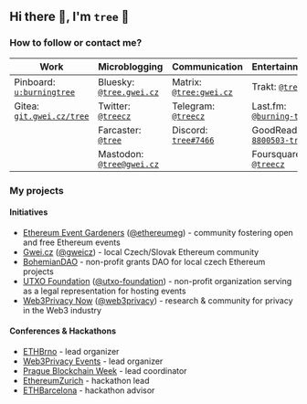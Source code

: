 ## Hi there 👋, I'm `tree` 🌴

### How to follow or contact me?

| Work | Microblogging | Communication | Entertainment | 
| --- | --- | --- | --- |
| Pinboard: [`u:burningtree`](https://pinboard.in/u:burningtree) | Bluesky: [`@tree.gwei.cz`](https://staging.bsky.app/profile/tree.gwei.cz) | Matrix: [`@tree:gwei.cz`](https://matrix.to/#/@tree:gwei.cz) | Trakt: [`@tree`](https://trakt.tv/users/tree) |
| Gitea: [`git.gwei.cz/tree`](https://git.gwei.cz/tree) | Twitter: [`@treecz`](https://twitter.com/treecz) | Telegram: [`@treecz`](https://t.me/treecz) | Last.fm: [`@burning-tree`](https://www.last.fm/user/burning-tree) |
| | Farcaster: [`@tree`](https://fcast.me/tree) | Discord: [`tree#7466`](https://discordapp.com/users/397625533283958787) | GoodReads: [`8800503-tree`](https://www.goodreads.com/user/show/8800503-tree) |
| | Mastodon: [`@tree@gwei.cz`](https://social.gwei.cz/@tree) | | Foursquare: [`@treecz`](https://foursquare.com/treecz) |

### My projects

#### Initiatives
- [Ethereum Event Gardeners](https://about.ethevents.club/) ([@ethereumeg](https://github.com/ethereumeg)) - community fostering open and free Ethereum events
- [Gwei.cz](http://gwei.cz/) ([@gweicz](https://github.com/gweicz)) - local Czech/Slovak Ethereum community
- [BohemianDAO](https://bohemiandao.cz/) - non-profit grants DAO for local czech Ethereum projects
- [UTXO Foundation](https://utxo.foundation/) ([@utxo-foundation](https://github.com/utxo-foundation)) - non-profit organization serving as a legal representation for hosting events
- [Web3Privacy Now](https://web3privacy.info) ([@web3privacy](https://github.com/web3privacy)) - research & community for privacy in the Web3 industry

#### Conferences & Hackathons
- [ETHBrno](https://ethbrno.cz/) - lead organizer
- [Web3Privacy Events](https://github.com/web3privacy/events) - lead organizer
- [Prague Blockchain Week](http://prgblockweek.com/) - lead coordinator
- [EthereumZurich](https://ethereumzuri.ch/) - hackathon lead
- [ETHBarcelona](https://ethbarcelona.com/) - hackathon advisor

<!--
**burningtree/burningtree** is a ✨ _special_ ✨ repository because its `README.md` (this file) appears on your GitHub profile.

Here are some ideas to get you started:

- 🔭 I’m currently working on ...
- 🌱 I’m currently learning ...
- 👯 I’m looking to collaborate on ...
- 🤔 I’m looking for help with ...
- 💬 Ask me about ...
- 📫 How to reach me: ...
- 😄 Pronouns: ...
- ⚡ Fun fact: ...
-->
